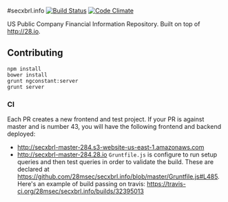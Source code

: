 #secxbrl.info
[![Build Status](http://img.shields.io/travis/28msec/secxbrl.info/master.svg?style=flat)](https://travis-ci.org/28msec/secxbrl.info) [![Code Climate](http://img.shields.io/codeclimate/github/28msec/secxbrl.info.svg?style=flat)](https://codeclimate.com/github/28msec/secxbrl.info)

US Public Company Financial Information Repository. Built on top of http://28.io.

## Contributing

```
npm install
bower install
grunt ngconstant:server
grunt server
```

### CI
Each PR creates a new frontend and test project. If your PR is against master and is number 43, you will have the following frontend and backend deployed:
* http://secxbrl-master-284.s3-website-us-east-1.amazonaws.com
* http://secxbrl-master-284.28.io
`Gruntfile.js` is configure to run setup queries and then test queries in order to validate the build. These are declared at https://github.com/28msec/secxbrl.info/blob/master/Gruntfile.js#L485.
Here's an example of build passing on travis: https://travis-ci.org/28msec/secxbrl.info/builds/32395013
